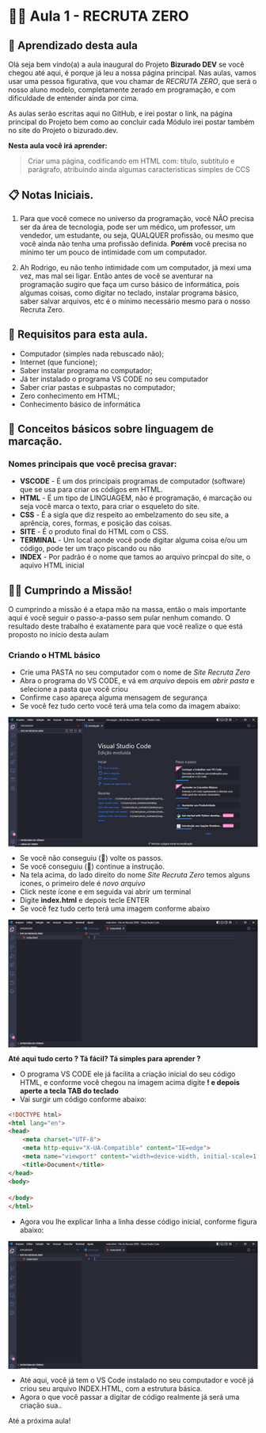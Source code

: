 
# 👨‍🏫 Aula 1 - RECRUTA ZERO

## 🎯 Aprendizado desta aula

Olá seja bem vindo(a) a aula inaugural do Projeto **Bizurado DEV** se você chegou até aqui, é porque já leu a nossa página principal. Nas aulas, vamos usar uma pessoa figurativa, que vou chamar de *RECRUTA ZERO*, que será o nosso aluno modelo, completamente zerado em programação, e com dificuldade de entender ainda por cima. 

As aulas serão escritas aqui no GitHub, e irei postar o link, na página principal do Projeto bem como ao concluir cada Módulo irei postar também no site do Projeto o bizurado.dev.

**Nesta aula você irá aprender:**
> Criar uma página, codificando em HTML com: título, subtítulo e parágrafo, atribuindo ainda algumas caracteristicas simples de CCS
> 
## 📋 Notas Iniciais.

1. Para que você comece no universo da programação, você NÃO precisa ser da área de tecnologia, pode ser um médico, um professor, um vendedor, um estudante,  ou seja, QUALQUER profissão, ou mesmo que você ainda não tenha uma profissão definida. **Porém** você precisa no mínimo ter um pouco de intimidade com um computador.

2. Ah Rodrigo, eu não tenho intimidade com um computador, já mexi uma vez, mas mal sei ligar. Então antes de você se aventurar na programação sugiro que faça um curso básico de informática, pois algumas coisas, como digitar no teclado, instalar programa básico, saber salvar arquivos, etc é o mínimo necessário mesmo para o nosso Recruta Zero.

## 🔰 Requisitos para esta aula.
* Computador (simples nada rebuscado não);
* Internet (que funcione);
* Saber instalar programa no computador;
* Já ter instalado o programa VS CODE no seu computador
* Saber criar pastas e subpastas no computador;
* Zero conhecimento em HTML;
* Conhecimento básico de informática

## 📁 Conceitos básicos sobre linguagem de marcação.

### Nomes principais que você precisa gravar:

* **VSCODE** - É um dos principais programas de computador (software) que se usa para criar os códigos em HTML.
* **HTML** - É um tipo de LINGUAGEM, não é programação, é marcação ou seja você marca o texto, para criar o esqueleto do site.
* **CSS** - É a sigla que diz respeito ao embelzamento do seu site, a aprência, cores, formas, e posição das coisas.
* **SITE** - É o produto final do HTML com o CSS.
* **TERMINAL** - Um local aonde você pode digitar alguma coisa e/ou um código, pode ter um traço piscando ou não
* **INDEX** - Por padrão é o nome que tamos ao arquivo princpal do site, o aquivo HTML inicial

## 👨‍💻 Cumprindo a Missão!
O cumprindo a missão é a etapa mão na massa, então o mais importante aqui é você seguir o passo-a-passo sem pular nenhum comando. O resultado deste trabalho é exatamente para que você realize o que está proposto no início desta aulam

### Criando o HTML básico

* Crie uma PASTA no seu computador com o nome de *Site Recruta Zero*
* Abra o programa do VS CODE, e vá em *arquivo* depois em *abrir pasta* e selecione a pasta que você criou
* Confirme caso apareça alguma mensagem de segurança
* Se você fez tudo certo você terá uma tela como da imagem abaixo:

<img align="center" src="https://github.com/rodrusantu-dev/Bizurado-Dev/blob/main/img/aulas/HTML%20e%20CSS/ap1-img1.PNG" alt="ap1-img1">

* Se você não conseguiu (🥵) volte os passos. 
* Se você conseguiu (🥳) continue a instrução.
* Na tela acima, do lado direito do nome *Site Recruta Zero* temos alguns icones, o primeiro dele é *novo arquivo*
* Click neste ícone e em seguida vai abrir um terminal
* Digite **index.html** e depois tecle ENTER
* Se você fez tudo certo terá uma imagem conforme abaixo

<img align="center" src="https://github.com/rodrusantu-dev/Bizurado-Dev/blob/main/img/aulas/HTML%20e%20CSS/ap1-img2.PNG" alt="ap1-img2">

**Até aqui tudo certo ? Tá fácil? Tá simples para aprender ?**

* O programa VS CODE ele já facilita a criação inicial do seu código HTML, e conforme você chegou na imagem acima digite **! e depois aperte a tecla TAB do teclado**
* Vai surgir um código conforme abaixo:

~~~HTML
<!DOCTYPE html>
<html lang="en">
<head>
    <meta charset="UTF-8">
    <meta http-equiv="X-UA-Compatible" content="IE=edge">
    <meta name="viewport" content="width=device-width, initial-scale=1.0">
    <title>Document</title>
</head>
<body>
    
</body>
</html>
~~~~

* Agora vou lhe explicar linha a linha desse código inicial, conforme figura abaixo:

<img align="center" src="https://github.com/rodrusantu-dev/Bizurado-Dev/blob/main/img/aulas/HTML%20e%20CSS/ap1-img2.PNG" alt="ap1-img3">

* Até aqui, você já tem o VS Code instalado no seu computador e você já criou seu arquivo INDEX.HTML, com a estrutura básica.
* Agora o que você passar a digitar de código realmente já será uma criação sua..

Até a próxima aula!
